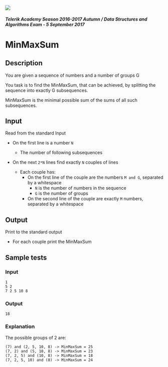 <img src="https://raw.githubusercontent.com/TelerikAcademy/Common/master/logos/telerik-header-logo.png"/>

#### _Telerik Academy Season 2016-2017 Autumn / Data Structures and Algorithms Exam - 5 September 2017_
# MinMaxSum

## Description

You are given a sequence of numbers and a number of groups G

You task is to find the MinMaxSum, that can be achieved, by splitting the sequence into exactly G subsequences.

MinMaxSum is the minimal possible sum of the sums of all such subsequences.

## Input

Read from the standard Input

- On the first line is a number `N`
  - The number of following subsequences

- On the next `2*N` lines find exactly `N` couples of lines
  - Each couple has:
    - On the first line of the couple are the numbers `M and G`, separated by a whitespace
      - `N` is the number of numbers in the sequence
      - `G` is the number of groups
    - On the second line of the couple are exactly `M` numbers, separated by a whitespace

## Output

Print to the standard output

- For each couple print the MinMaxSum


## Sample tests

### Input

```
1
5 2
7 2 5 10 8
```

### Output

```
18

```

### Explanation

The possible groups of 2 are:

```
(7) and (2, 5, 10, 8) -> MinMaxSum = 25
(7, 2) and (5, 10, 8) -> MinMaxSum = 23
(7, 2, 5) and (10, 8) -> MinMaxSum = 18
(7, 2, 5, 10) and (8) -> MinMaxSum = 24
